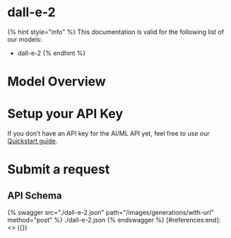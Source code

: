 [#references:start]: <> ({ "template": "openapi" })
# dall-e-2

{% hint style="info" %}
This documentation is valid for the following list of our models:
* dall-e-2
{% endhint %}

# Model Overview


# Setup your API Key
If you don’t have an API key for the AI/ML API yet, feel free to use our [Quickstart guide](https://docs.aimlapi.com/quickstart/setting-up).

# Submit a request
## API Schema
{% swagger src="./dall-e-2.json" path="/images/generations/with-url" method="post" %}
./dall-e-2.json
{% endswagger %}
[#references:end]: <> ({})